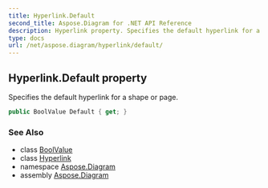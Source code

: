 ```yaml
---
title: Hyperlink.Default
second_title: Aspose.Diagram for .NET API Reference
description: Hyperlink property. Specifies the default hyperlink for a shape or page
type: docs
url: /net/aspose.diagram/hyperlink/default/
---
```

## Hyperlink.Default property

Specifies the default hyperlink for a shape or page.

```csharp
public BoolValue Default { get; }
```

### See Also

* class [BoolValue](../../boolvalue/)
* class [Hyperlink](../)
* namespace [Aspose.Diagram](../../hyperlink/)
* assembly [Aspose.Diagram](../../../)


